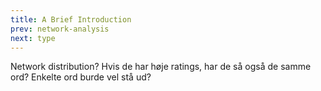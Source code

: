 ```yaml
---
title: A Brief Introduction
prev: network-analysis
next: type
---
```


Network distribution?
Hvis de har høje ratings, har de så også de samme ord?
    Enkelte ord burde vel stå ud?